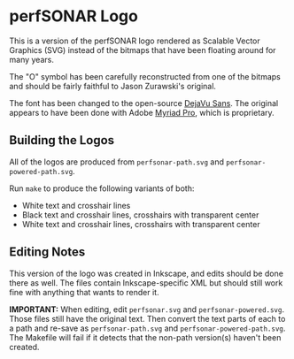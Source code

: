 # perfSONAR Logo

This is a version of the perfSONAR logo rendered as Scalable Vector
Graphics (SVG) instead of the bitmaps that have been floating around
for many years.

The "O" symbol has been carefully reconstructed from one of the bitmaps
and should be fairly faithful to Jason Zurawski's original.

The font has been changed to the open-source
[DejaVu Sans](https://dejavu-fonts.github.io).  The original appears
to have been done with Adobe [Myriad Pro](https://fonts.adobe.com/fonts/myriad),
which is proprietary.


## Building the Logos

All of the logos are produced from `perfsonar-path.svg` and
`perfsonar-powered-path.svg`.

Run `make` to produce the following variants of both:

 * White text and crosshair lines
 * Black text and crosshair lines, crosshairs with transparent center
 * White text and crosshair lines, crosshairs with transparent center


## Editing Notes


This version of the logo was created in Inkscape, and edits should be
done there as well.  The files contain Inkscape-specific XML but
should still work fine with anything that wants to render it.


**IMPORTANT:** When editing, edit `perfsonar.svg` and
`perfsonar-powered.svg`.  Those files still have the original text.
Then convert the text parts of each to a path and re-save as
`perfsonar-path.svg` and `perfsonar-powered-path.svg`.  The Makefile
will fail if it detects that the non-path version(s) haven't been
created.
